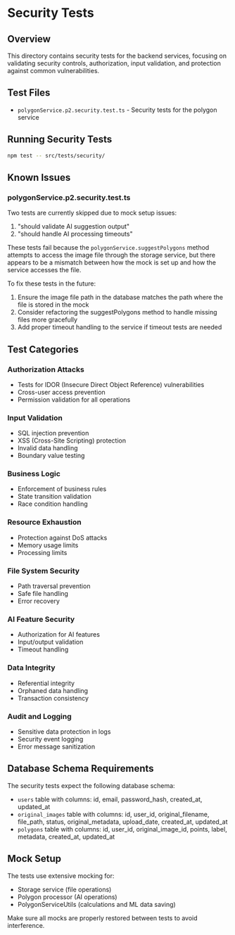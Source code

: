 # Security Tests

## Overview

This directory contains security tests for the backend services, focusing on validating security controls, authorization, input validation, and protection against common vulnerabilities.

## Test Files

- `polygonService.p2.security.test.ts` - Security tests for the polygon service

## Running Security Tests

```bash
npm test -- src/tests/security/
```

## Known Issues

### polygonService.p2.security.test.ts

Two tests are currently skipped due to mock setup issues:
1. "should validate AI suggestion output"
2. "should handle AI processing timeouts"

These tests fail because the `polygonService.suggestPolygons` method attempts to access the image file through the storage service, but there appears to be a mismatch between how the mock is set up and how the service accesses the file.

To fix these tests in the future:
1. Ensure the image file path in the database matches the path where the file is stored in the mock
2. Consider refactoring the suggestPolygons method to handle missing files more gracefully
3. Add proper timeout handling to the service if timeout tests are needed

## Test Categories

### Authorization Attacks
- Tests for IDOR (Insecure Direct Object Reference) vulnerabilities
- Cross-user access prevention
- Permission validation for all operations

### Input Validation
- SQL injection prevention
- XSS (Cross-Site Scripting) protection
- Invalid data handling
- Boundary value testing

### Business Logic
- Enforcement of business rules
- State transition validation
- Race condition handling

### Resource Exhaustion
- Protection against DoS attacks
- Memory usage limits
- Processing limits

### File System Security
- Path traversal prevention
- Safe file handling
- Error recovery

### AI Feature Security
- Authorization for AI features
- Input/output validation
- Timeout handling

### Data Integrity
- Referential integrity
- Orphaned data handling
- Transaction consistency

### Audit and Logging
- Sensitive data protection in logs
- Security event logging
- Error message sanitization

## Database Schema Requirements

The security tests expect the following database schema:
- `users` table with columns: id, email, password_hash, created_at, updated_at
- `original_images` table with columns: id, user_id, original_filename, file_path, status, original_metadata, upload_date, created_at, updated_at
- `polygons` table with columns: id, user_id, original_image_id, points, label, metadata, created_at, updated_at

## Mock Setup

The tests use extensive mocking for:
- Storage service (file operations)
- Polygon processor (AI operations)
- PolygonServiceUtils (calculations and ML data saving)

Make sure all mocks are properly restored between tests to avoid interference.